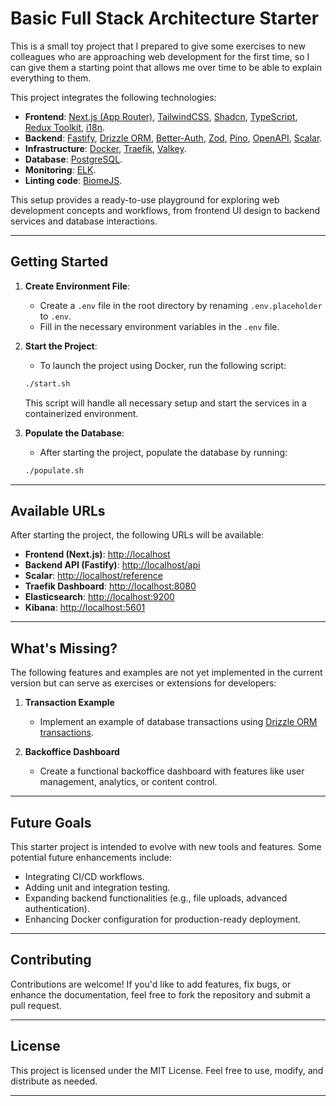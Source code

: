 # **Basic Full Stack Architecture Starter**

This is a small toy project that I prepared to give some exercises to new colleagues who are approaching web development for the first time, so I can give them a starting point that allows me over time to be able to explain everything to them.

This project integrates the following technologies:

- **Frontend**: [Next.js (App Router)](https://nextjs.org/docs/app), [TailwindCSS](https://tailwindcss.com/docs/v4-beta), [Shadcn](https://ui.shadcn.com/docs/components/accordion), [TypeScript](https://www.typescriptlang.org/), [Redux Toolkit](https://redux-toolkit.js.org/), [i18n](https://next-intl-docs.vercel.app/docs/getting-started/app-router/without-i18n-routing).
- **Backend**: [Fastify](https://www.fastify.io/), [Drizzle ORM](https://orm.drizzle.team/), [Better-Auth](https://www.better-auth.com/), [Zod](https://zod.dev/), [Pino](https://getpino.io/#/), [OpenAPI](https://swagger.io/), [Scalar](https://scalar.com/).
- **Infrastructure**: [Docker](https://www.docker.com/), [Traefik](https://doc.traefik.io/traefik/), [Valkey](https://valkey.dev/).
- **Database**: [PostgreSQL](https://www.postgresql.org/).
- **Monitoring**: [ELK](https://www.elastic.co/what-is/elk-stack).
- **Linting code**: [BiomeJS](https://biomejs.dev/).

This setup provides a ready-to-use playground for exploring web development concepts and workflows, from frontend UI design to backend services and database interactions.

---

## **Getting Started**

1. **Create Environment File**:
   - Create a `.env` file in the root directory by renaming `.env.placeholder` to `.env`.
   - Fill in the necessary environment variables in the `.env` file.

2. **Start the Project**:
   - To launch the project using Docker, run the following script:

   ```bash
   ./start.sh
   ```

   This script will handle all necessary setup and start the services in a containerized environment.

3. **Populate the Database**:
   - After starting the project, populate the database by running:

   ```bash
   ./populate.sh
   ```

---

## **Available URLs**

After starting the project, the following URLs will be available:

- **Frontend (Next.js)**: [http://localhost](http://localhost:80)
- **Backend API (Fastify)**: [http://localhost/api](http://localhost/api)
- **Scalar**: [http://localhost/reference](http://localhost/reference)
- **Traefik Dashboard**: [http://localhost:8080](http://localhost:8080)
- **Elasticsearch**: [http://localhost:9200](http://localhost:9200)
- **Kibana**: [http://localhost:5601](http://localhost:5601)

---

## **What's Missing?**

The following features and examples are not yet implemented in the current version but can serve as exercises or extensions for developers:

1. **Transaction Example**
   - Implement an example of database transactions using [Drizzle ORM transactions](https://orm.drizzle.team/docs/transactions#transactions).

2. **Backoffice Dashboard**
   - Create a functional backoffice dashboard with features like user management, analytics, or content control.

---

## **Future Goals**

This starter project is intended to evolve with new tools and features. Some potential future enhancements include:

- Integrating CI/CD workflows.
- Adding unit and integration testing.
- Expanding backend functionalities (e.g., file uploads, advanced authentication).
- Enhancing Docker configuration for production-ready deployment.

---

## **Contributing**

Contributions are welcome! If you'd like to add features, fix bugs, or enhance the documentation, feel free to fork the repository and submit a pull request.

---

## **License**

This project is licensed under the MIT License. Feel free to use, modify, and distribute as needed.

---